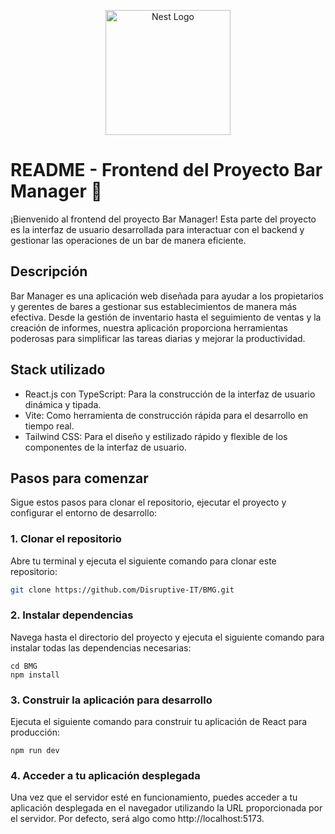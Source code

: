 <p align="center">
  <a target="blank"><img src="https://media.licdn.com/dms/image/D4E03AQG2jcPdSzrbXA/profile-displayphoto-shrink_800_800/0/1688932194238?e=1720051200&v=beta&t=vp9F64DqQ-qGCTZKHtxsOw-xZMvFnl4c9_g3QRYbroI" width="200" alt="Nest Logo" /></a>
</p>

# README - Frontend del Proyecto Bar Manager 🍹

¡Bienvenido al frontend del proyecto Bar Manager! Esta parte del proyecto es la interfaz de usuario desarrollada para interactuar con el backend y gestionar las operaciones de un bar de manera eficiente.

## Descripción
Bar Manager es una aplicación web diseñada para ayudar a los propietarios y gerentes de bares a gestionar sus establecimientos de manera más efectiva. Desde la gestión de inventario hasta el seguimiento de ventas y la creación de informes, nuestra aplicación proporciona herramientas poderosas para simplificar las tareas diarias y mejorar la productividad.

## Stack utilizado
- React.js con TypeScript: Para la construcción de la interfaz de usuario dinámica y tipada.
- Vite: Como herramienta de construcción rápida para el desarrollo en tiempo real.
- Tailwind CSS: Para el diseño y estilizado rápido y flexible de los componentes de la interfaz de usuario.

## Pasos para comenzar

Sigue estos pasos para clonar el repositorio, ejecutar el proyecto y configurar el entorno de desarrollo:

### 1. Clonar el repositorio

Abre tu terminal y ejecuta el siguiente comando para clonar este repositorio:

```bash
git clone https://github.com/Disruptive-IT/BMG.git
```

### 2. Instalar dependencias
Navega hasta el directorio del proyecto y ejecuta el siguiente comando para instalar todas las dependencias necesarias:

```
cd BMG
npm install
```


### 3. Construir la aplicación para desarrollo
Ejecuta el siguiente comando para construir tu aplicación de React para producción:

```
npm run dev
```

### 4. Acceder a tu aplicación desplegada
Una vez que el servidor esté en funcionamiento, puedes acceder a tu aplicación desplegada en el navegador utilizando la URL proporcionada por el servidor. Por defecto, será algo como http://localhost:5173.